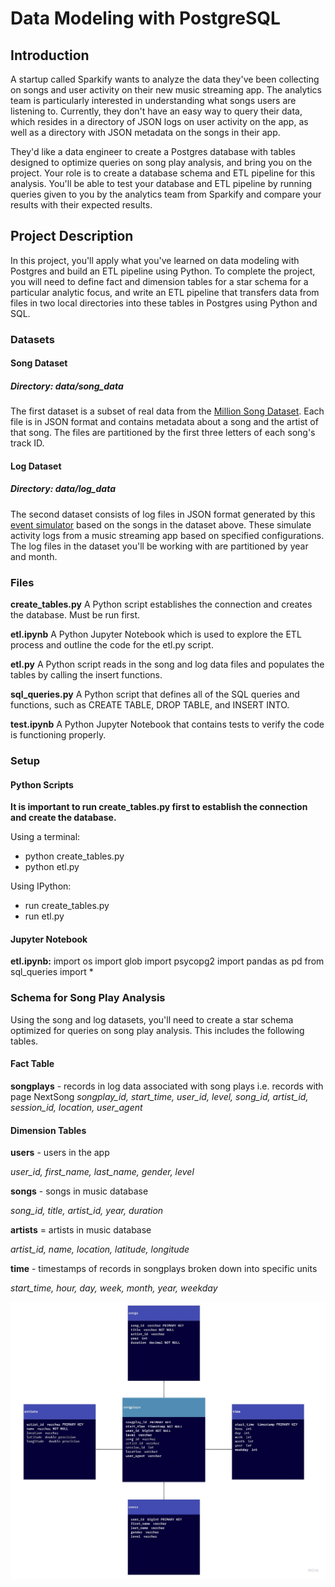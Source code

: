 # Data Modeling with PostgreSQL
## Introduction
A startup called Sparkify wants to analyze the data they've been collecting on songs and user activity on their new music streaming app. The analytics team is particularly interested in understanding what songs users are listening to. Currently, they don't have an easy way to query their data, which resides in a directory of JSON logs on user activity on the app, as well as a directory with JSON metadata on the songs in their app.

They'd like a data engineer to create a Postgres database with tables designed to optimize queries on song play analysis, and bring you on the project. Your role is to create a database schema and ETL pipeline for this analysis. You'll be able to test your database and ETL pipeline by running queries given to you by the analytics team from Sparkify and compare your results with their expected results.

## Project Description
In this project, you'll apply what you've learned on data modeling with Postgres and build an ETL pipeline using Python. To complete the project, you will need to define fact and dimension tables for a star schema for a particular analytic focus, and write an ETL pipeline that transfers data from files in two local directories into these tables in Postgres using Python and SQL.

### Datasets

#### Song Dataset
##### Directory: data/song_data
The first dataset is a subset of real data from the <a href="http://millionsongdataset.com/">Million Song Dataset</a>. Each file is in JSON format and contains metadata about a song and the artist of that song. The files are partitioned by the first three letters of each song's track ID.

#### Log Dataset
##### Directory: data/log_data
The second dataset consists of log files in JSON format generated by this <a href="https://github.com/Interana/eventsim">event simulator</a> based on the songs in the dataset above. These simulate activity logs from a music streaming app based on specified configurations. The log files in the dataset you'll be working with are partitioned by year and month. 

### Files

**create_tables.py**
A Python script establishes the connection and creates the database. Must be run first.

**etl.ipynb**
A Python Jupyter Notebook which is used to explore the ETL process and outline the code for the etl.py script.

**etl.py**
A Python script reads in the song and log data files and populates the tables by calling the insert functions.

**sql_queries.py**
A Python script that defines all of the SQL queries and functions, such as CREATE TABLE, DROP TABLE, and INSERT INTO. 

**test.ipynb**
A Python Jupyter Notebook that contains tests to verify the code is functioning properly.


### Setup

#### Python Scripts

**It is important to run create_tables.py first to establish the connection and create the database.**

Using a terminal:
- python create_tables.py
- python etl.py

Using IPython:
- run create_tables.py
- run etl.py

#### Jupyter Notebook

**etl.ipynb:**
import os
import glob
import psycopg2
import pandas as pd
from sql_queries import *

### Schema for Song Play Analysis
Using the song and log datasets, you'll need to create a star schema optimized for queries on song play analysis. This includes the following tables.

#### Fact Table
**songplays** - records in log data associated with song plays i.e. records with page NextSong
*songplay_id, start_time, user_id, level, song_id, artist_id, session_id, location, user_agent*

#### Dimension Tables
**users**  - users in the app

*user_id, first_name, last_name, gender, level*


**songs**  - songs in music database

*song_id, title, artist_id, year, duration*


**artists** = artists in music database

*artist_id, name, location, latitude, longitude*


**time** - timestamps of records in songplays broken down into specific units

*start_time, hour, day, week, month, year, weekday*


![A star schema of the tables songplays, users, songs, artists, and time](/star_schema.jpg)


